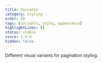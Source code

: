 ```yaml
---
title: Variants
category: styling
order: 20
tags: [variants, style, appearance]
highlightLines: []
status: stable
since: 1.0.0
hidden: false
---
```


Different visual variants for pagination styling.
